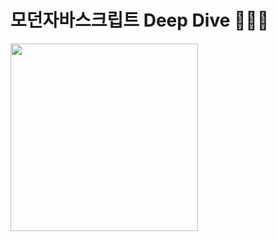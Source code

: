 # 모던자바스크립트 Deep Dive 🏊🏻‍♂️


<img src ="https://github.com/eunrain/modernJS-deepDive/assets/113877276/5cf87e34-d52e-4104-b8ab-84105c908266" width=300/>

